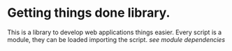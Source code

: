 # Getting things done library.

This is a library to develop web applications things easier.
Every script is a module, they can be loaded importing the script.
*see module dependencies*



